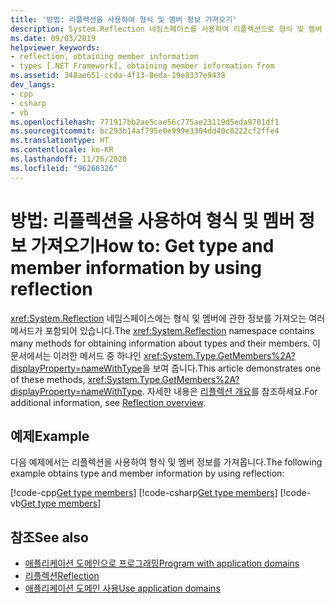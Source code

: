 ```yaml
---
title: '방법: 리플렉션을 사용하여 형식 및 멤버 정보 가져오기'
description: System.Reflection 네임스페이스를 사용하여 리플렉션으로 형식 및 멤버 정보를 가져오는 방법에 대해 알아봅니다.
ms.date: 09/03/2019
helpviewer_keywords:
- reflection, obtaining member information
- types [.NET Framework], obtaining member information from
ms.assetid: 348ae651-ccda-4f13-8eda-19e8337e9438
dev_langs:
- cpp
- csharp
- vb
ms.openlocfilehash: 771917bb2ae5cae56c775ae23119d5eda9701df1
ms.sourcegitcommit: bc293b14af795e0e999e3304dd40c0222cf2ffe4
ms.translationtype: HT
ms.contentlocale: ko-KR
ms.lasthandoff: 11/26/2020
ms.locfileid: "96266326"
---
```

# <a name="how-to-get-type-and-member-information-by-using-reflection"></a><span data-ttu-id="46b2e-103">방법: 리플렉션을 사용하여 형식 및 멤버 정보 가져오기</span><span class="sxs-lookup"><span data-stu-id="46b2e-103">How to: Get type and member information by using reflection</span></span>

<span data-ttu-id="46b2e-104"><xref:System.Reflection> 네임스페이스에는 형식 및 멤버에 관한 정보를 가져오는 여러 메서드가 포함되어 있습니다.</span><span class="sxs-lookup"><span data-stu-id="46b2e-104">The <xref:System.Reflection> namespace contains many methods for obtaining information about types and their members.</span></span> <span data-ttu-id="46b2e-105">이 문서에서는 이러한 메서드 중 하나인 <xref:System.Type.GetMembers%2A?displayProperty=nameWithType>을 보여 줍니다.</span><span class="sxs-lookup"><span data-stu-id="46b2e-105">This article demonstrates one of these methods, <xref:System.Type.GetMembers%2A?displayProperty=nameWithType>.</span></span> <span data-ttu-id="46b2e-106">자세한 내용은 [리플렉션 개요](reflection.md)를 참조하세요.</span><span class="sxs-lookup"><span data-stu-id="46b2e-106">For additional information, see [Reflection overview](reflection.md).</span></span>
  
## <a name="example"></a><span data-ttu-id="46b2e-107">예제</span><span class="sxs-lookup"><span data-stu-id="46b2e-107">Example</span></span>

<span data-ttu-id="46b2e-108">다음 예제에서는 리플렉션을 사용하여 형식 및 멤버 정보를 가져옵니다.</span><span class="sxs-lookup"><span data-stu-id="46b2e-108">The following example obtains type and member information by using reflection:</span></span>

[!code-cpp[Get type members](../../../samples/snippets/standard/reflection/memberinfo/gettypemembers.cpp)]
[!code-csharp[Get type members](../../../samples/snippets/standard/reflection/memberinfo/gettypemembers.cs)]
[!code-vb[Get type members](../../../samples/snippets/standard/reflection/memberinfo/gettypemembers.vb)]

## <a name="see-also"></a><span data-ttu-id="46b2e-109">참조</span><span class="sxs-lookup"><span data-stu-id="46b2e-109">See also</span></span>

- [<span data-ttu-id="46b2e-110">애플리케이션 도메인으로 프로그래밍</span><span class="sxs-lookup"><span data-stu-id="46b2e-110">Program with application domains</span></span>](../app-domains/application-domains.md#programming-with-application-domains)
- [<span data-ttu-id="46b2e-111">리플렉션</span><span class="sxs-lookup"><span data-stu-id="46b2e-111">Reflection</span></span>](reflection.md)
- [<span data-ttu-id="46b2e-112">애플리케이션 도메인 사용</span><span class="sxs-lookup"><span data-stu-id="46b2e-112">Use application domains</span></span>](../app-domains/use.md)
